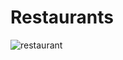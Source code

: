 # Restaurants

![restaurant](https://user-images.githubusercontent.com/67917734/103307788-a18de180-4a19-11eb-8c5d-164d3ad3875d.png)

